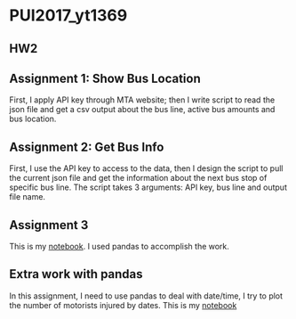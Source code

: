 # PUI2017_yt1369
## HW2
## Assignment 1: Show Bus Location
First, I apply API key through MTA website;
then I write script to read the json file and get a csv output about the bus line, active bus amounts and bus location. 

## Assignment 2: Get Bus Info
First,  I use the API key to access to the data,
then I design the script to pull the current json file and get the information about the next bus stop of specific bus line.
The script takes 3 arguments: API key, bus line and output file name. 

## Assignment 3
This is my [notebook](https://localhost:8000/user/yt1369/notebooks/homedirs/yt1369/Assignment3_Read_CSVfiles_yt1369.ipynb).
I used pandas to accomplish the work.

## Extra work with pandas
In this assignment, I need to use pandas to deal with date/time, I try to plot the number of motorists injured by dates.
This is my [notebook](https://localhost:8000/user/yt1369/notebooks/homedirs/yt1369/Extra_Work_with_Dates_yt1369.ipynb)